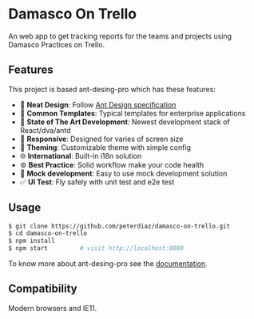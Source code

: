 # Damasco On Trello

An web app to get tracking reports for the teams and projects using Damasco Practices on Trello.

## Features

This project is based ant-desing-pro which has these features:

* :gem: **Neat Design**: Follow [Ant Design specification](http://ant.design/)
* :triangular_ruler: **Common Templates**: Typical templates for enterprise applications
* :rocket: **State of The Art Development**: Newest development stack of React/dva/antd
* :iphone: **Responsive**: Designed for varies of screen size
* :art: **Theming**: Customizable theme with simple config
* :globe_with_meridians: **International**: Built-in i18n solution
* :gear: **Best Practice**: Solid workflow make your code health
* :1234: **Mock development**: Easy to use mock development solution
* :white_check_mark: **UI Test**: Fly safely with unit test and e2e test

## Usage

```bash
$ git clone https://github.com/peterdiaz/damasco-on-trello.git
$ cd damasco-on-trello
$ npm install
$ npm start         # visit http://localhost:8000
```

To know more about ant-desing-pro see the [documentation](http://pro.ant.design/docs/getting-started).

## Compatibility

Modern browsers and IE11.
